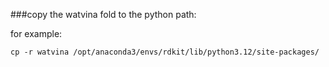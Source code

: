 ###copy the watvina fold to the python path:

for example:
```
cp -r watvina /opt/anaconda3/envs/rdkit/lib/python3.12/site-packages/
```
